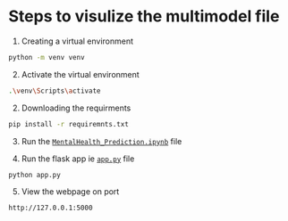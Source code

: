# Steps to visulize the multimodel file

1. Creating a virtual environment
```bash
python -m venv venv
```

2. Activate the virtual environment
```bash
.\venv\Scripts\activate
```

2. Downloading the requirments
```bash
pip install -r requiremnts.txt
```

3. Run the [`MentalHealth_Prediction.ipynb`](https://github.com/kushalv238/MentalHealth_research/tree/main/code/multimodel_prediction/MentalHealth_Prediction.ipynb) file

4. Run the flask app ie [`app.py`](https://github.com/kushalv238/MentalHealth_research/tree/main/code/multimodel_prediction/Web_page/app.py) file

```bash
python app.py
```

5. View the webpage on port
```
http://127.0.0.1:5000
```
